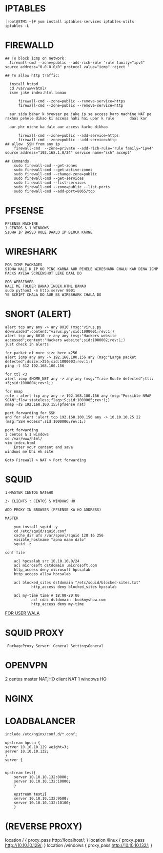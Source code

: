 #  IPTABLES
  
    [root@STM1 ~]# yum install iptables-services iptables-utils
    iptables -L

# FIREWALLD

    ## To block icmp on network:
      firewall-cmd --zone=public --add-rich-rule 'rule family="ipv4" source address="0.0.0.0/0" protocol value="icmp" reject '
    
    ## To allow http traffic:
      
      install httpd
      cd /var/www/html/
      isme jake index.html banao
    
          firewall-cmd --zone=public --remove-service=https
          firewall-cmd --zone=public --remove-service=http
    
      aur sida bahar k browser pe jake ip se access karo machine NAT pe rakhna pehele dikao ki access nahi hai upar k rule       daal kar
    
      aur phr niche ka dalo aur access karke dikhao
      
          firewall-cmd --zone=public --add-service=https
          firewall-cmd --zone=public --add-service=http
    ## allow  SSH from any ip
        firewall-cmd  --zone=private --add-rich-rule='rule family="ipv4" source address="192.168.1.0/24" service name="ssh" accept'
    
    ## Commands
        sudo firewall-cmd --get-zones
        sudo firewall-cmd --get-active-zones
        sudo firewall-cmd --change-zone=public
        sudo firewall-cmd --get-services
        sudo firewall-cmd --list-services
        sudo firewall-cmd --zone=public --list-ports
        sudo firewall-cmd --add-port=8065/tcp
    
# PFSENSE
    PFSENSE MACHINE
    1 CENTOS & 1 WINDOWS
    SIDHA IP BASED RULE DAALO IP BLOCK KARNE
# WIRESHARK

    FOR ICMP PACKAGES 
    SIDHA KALI K IP KO PING KARNA AUR PEHELE WIRESHARK CHALU KAR DENA ICMP PACKS AYEGA SCREENSHOT LEKE DAAL DO
    
    FOR WEBSERVER
    KALI ME FOLDER BANAO INDEX.HTML BANAO
    sudo python3 -m http.server 8001
    YE SCRIPT CHALA DO AUR BS WIRESHARK CHALA DO

# SNORT (ALERT)
    alert tcp any any -> any 8010 (msg:"virus.py downloaded";content:"virus.py";sid:1000001;rev:1;)
    alert tcp any 8010 -> any any (msg:"Hackers website accessed";content:"Hackers website";sid:1000002;rev:1;)
    just check in alerts

    for packet of more size here >256
    alert icmp any any -> 192.168.100.156 any (msg:"Large packet detected";dsize:>256;sid:1000003;rev:1;)
    ping -l 512 192.168.100.156

    for ttl <3
    alert icmp $HOME_NET any -> any any (msg:"Trace Route detected";ttl:<3;sid:1000004;rev:1;)

    for nmap
    rule : alert tcp any any -> 192.168.100.156 any (msg:"Possible NMAP SCAN";flow:stateless;flags:S;sid:1000005;rev:1;)
    nmap -sS 192.168.100.155(pfsense nat)

    port forwarding for SSH
    and for alert :alert tcp 192.168.100.156 any -> 10.10.10.25 22 (msg:"SSH Access";sid:1000006;rev:1;)

    port forwarding
    1 centos & 1 windows
    cd /var/www/html/
    vim index.html
        Enter your content and save
    windows me bhi ek site

    Goto Firewall > NAT > Port forwarding
    

# SQUID
  
    1-MASTER CENTOS NAT&HO
    
    2- CLIENTS : CENTOS & WINDOWS HO
    
    ADD PROXY IN BROWSER (PFSENSE KA HO ADDRESS)
  
    MASTER
    
        yum install squid -y
        cd /etc/squid/squid.conf
        cache_dir ufs /var/spool/squid 128 16 256
        visible_hostname "apna naam dalo"
        squid -z
  
    conf file
  
        acl hpcsalab src 10.10.10.0/24
        acl microsoft dstdomain .microsoft.com
        http_access deny microsoft hpcsalab
        http_access allow hpcsalab
  
        acl blocked_sites dstdomain "/etc/squid/blocked-sites.txt"
                http_access deny blocked_sites hpcsalab
  
        acl my-time time A 18:00-20:00
                acl cdac dstdomain .bookmyshow.com
                http_access deny my-time
  [FOR USER WALA ](https://github.com/shubnimkar/Security-and-Traffic-Management/blob/master/Tutorials/Squid%20in%20RHEL-CENTOS.md#squid-authentication)

# SQUID PROXY

     PackageProxy Server: General SettingsGeneral

# OPENVPN
2 centos
master NAT,HO
client NAT
1 windows HO
# NGINX
# LOADBALANCER
    include /etc/nginx/conf.d/*.conf;
    
    upstream hpcsa {
    server 10.10.10.129 weight=3;
    server 10.10.10.132;
    }
    server {


    upstream test{
    	server 10.10.10.132:8000;
    	server 10.10.10.132:10000;
    	}	
    	
    	upstream test2{
    	server 10.10.10.132:9500;
    	server 10.10.10.132:10100;
    	}
# (REVERSE PROXY)
location / {
	proxy_pass http://localhost/;
}
location /linux {
	proxy_pass http://10.10.10.129/;
}
location /windows {
	proxy_pass http://10.10.10.132/;
}
